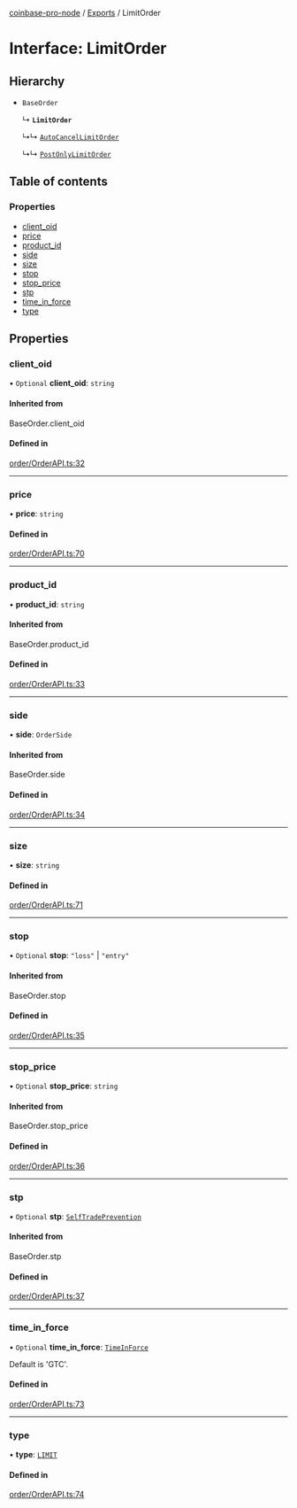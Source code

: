 [coinbase-pro-node](../README.md) / [Exports](../modules.md) / LimitOrder

# Interface: LimitOrder

## Hierarchy

- `BaseOrder`

  ↳ **`LimitOrder`**

  ↳↳ [`AutoCancelLimitOrder`](AutoCancelLimitOrder.md)

  ↳↳ [`PostOnlyLimitOrder`](PostOnlyLimitOrder.md)

## Table of contents

### Properties

- [client_oid](LimitOrder.md#client_oid)
- [price](LimitOrder.md#price)
- [product_id](LimitOrder.md#product_id)
- [side](LimitOrder.md#side)
- [size](LimitOrder.md#size)
- [stop](LimitOrder.md#stop)
- [stop_price](LimitOrder.md#stop_price)
- [stp](LimitOrder.md#stp)
- [time_in_force](LimitOrder.md#time_in_force)
- [type](LimitOrder.md#type)

## Properties

### client_oid

• `Optional` **client_oid**: `string`

#### Inherited from

BaseOrder.client_oid

#### Defined in

[order/OrderAPI.ts:32](https://github.com/bennycode/coinbase-pro-node/blob/caaa670/src/order/OrderAPI.ts#L32)

---

### price

• **price**: `string`

#### Defined in

[order/OrderAPI.ts:70](https://github.com/bennycode/coinbase-pro-node/blob/caaa670/src/order/OrderAPI.ts#L70)

---

### product_id

• **product_id**: `string`

#### Inherited from

BaseOrder.product_id

#### Defined in

[order/OrderAPI.ts:33](https://github.com/bennycode/coinbase-pro-node/blob/caaa670/src/order/OrderAPI.ts#L33)

---

### side

• **side**: `OrderSide`

#### Inherited from

BaseOrder.side

#### Defined in

[order/OrderAPI.ts:34](https://github.com/bennycode/coinbase-pro-node/blob/caaa670/src/order/OrderAPI.ts#L34)

---

### size

• **size**: `string`

#### Defined in

[order/OrderAPI.ts:71](https://github.com/bennycode/coinbase-pro-node/blob/caaa670/src/order/OrderAPI.ts#L71)

---

### stop

• `Optional` **stop**: `"loss"` \| `"entry"`

#### Inherited from

BaseOrder.stop

#### Defined in

[order/OrderAPI.ts:35](https://github.com/bennycode/coinbase-pro-node/blob/caaa670/src/order/OrderAPI.ts#L35)

---

### stop_price

• `Optional` **stop_price**: `string`

#### Inherited from

BaseOrder.stop_price

#### Defined in

[order/OrderAPI.ts:36](https://github.com/bennycode/coinbase-pro-node/blob/caaa670/src/order/OrderAPI.ts#L36)

---

### stp

• `Optional` **stp**: [`SelfTradePrevention`](../enums/SelfTradePrevention.md)

#### Inherited from

BaseOrder.stp

#### Defined in

[order/OrderAPI.ts:37](https://github.com/bennycode/coinbase-pro-node/blob/caaa670/src/order/OrderAPI.ts#L37)

---

### time_in_force

• `Optional` **time_in_force**: [`TimeInForce`](../enums/TimeInForce.md)

Default is 'GTC'.

#### Defined in

[order/OrderAPI.ts:73](https://github.com/bennycode/coinbase-pro-node/blob/caaa670/src/order/OrderAPI.ts#L73)

---

### type

• **type**: [`LIMIT`](../enums/OrderType.md#limit)

#### Defined in

[order/OrderAPI.ts:74](https://github.com/bennycode/coinbase-pro-node/blob/caaa670/src/order/OrderAPI.ts#L74)
